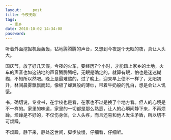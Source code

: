 ```yaml
---
layout:     post
title: 今夜无眠
tags:
  - 家乡
date: 2018-10-02 14:34:08
password:
---
```


听着外面挖掘机轰轰轰，钻地腾腾腾的声音，又想到今夜是个无眠的夜，真让人头大。

<!--more-->

国庆节，放了好几天假，今夜的火车，要经历7个小时，才能踏上家乡的土地，火车的声音也如这钻地的声音腾腾腾吧，无眠是确定的，就算有眠，怕也是迷迷糊糊，不知所以然吧。晚上是最难熬的，过了晚上，迎来早上便不一样了，太阳初升，林间晨雾飘飘而起，像极了蝉翼般的薄纱，带着牛奶般的乳白，想是会让人饥饿。

书，确切说，专业书，在学校也是看，在家也不过是换了个地方看。但人的心境是不一样的。家里的味道，家里的一切都是那么熟悉，让人的心瞬间静下来，不再烦躁。烦躁是不好的，不仅伤身体，让人头疼，而且还易和他人发生矛盾，所以切不可烦躁。

不烦躁，静下来，静处这世间，脚步放慢，仔细看，仔细听。